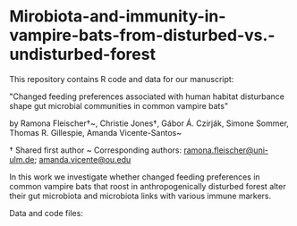 # Mirobiota-and-immunity-in-vampire-bats-from-disturbed-vs.-undisturbed-forest


This repository contains R code and data for our manuscript:

"Changed feeding preferences associated with human habitat disturbance shape gut microbial communities in common vampire bats"

by Ramona Fleischer†~, Christie Jones†, Gábor Á. Czirják, Simone Sommer, Thomas R. Gillespie, Amanda Vicente-Santos~

† Shared first author
~  Corresponding authors: ramona.fleischer@uni-ulm.de; amanda.vicente@ou.edu 


In this work we investigate whether changed feeding preferences in common vampire bats that roost in anthropogenically disturbed forest alter their gut microbiota and microbiota links with various immune markers.

Data and code files:

